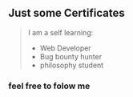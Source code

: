 ## Just some Certificates
> I am a self learning:
> - Web Developer
> - Bug bounty hunter
> - philosophy student
### feel free to folow me
